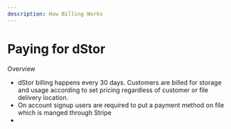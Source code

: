 ```yaml
---
description: How Billing Works
---
```


# Paying for dStor

Overview

* dStor billing happens every 30 days. Customers are billed for storage and usage according to set pricing regardless of customer or file delivery location.&#x20;
* On account signup users are required to put a payment method on file which is manged through Stripe
*
